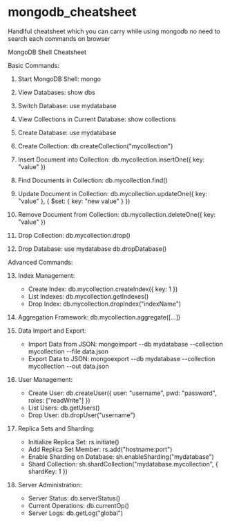 # mongodb_cheatsheet
Handlful cheatsheet which you can carry while using mongodb no need to search each commands on browser

MongoDB Shell Cheatsheet

Basic Commands:

1. Start MongoDB Shell:
   mongo

2. View Databases:
   show dbs

3. Switch Database:
   use mydatabase

4. View Collections in Current Database:
   show collections

5. Create Database:
   use mydatabase

6. Create Collection:
   db.createCollection("mycollection")

7. Insert Document into Collection:
   db.mycollection.insertOne({ key: "value" })

8. Find Documents in Collection:
   db.mycollection.find()

9. Update Document in Collection:
   db.mycollection.updateOne({ key: "value" }, { $set: { key: "new value" } })

10. Remove Document from Collection:
    db.mycollection.deleteOne({ key: "value" })

11. Drop Collection:
    db.mycollection.drop()

12. Drop Database:
    use mydatabase
    db.dropDatabase()


Advanced Commands:

13. Index Management:
    - Create Index: db.mycollection.createIndex({ key: 1 })
    - List Indexes: db.mycollection.getIndexes()
    - Drop Index: db.mycollection.dropIndex("indexName")

14. Aggregation Framework:
    db.mycollection.aggregate([...])

15. Data Import and Export:
    - Import Data from JSON: mongoimport --db mydatabase --collection mycollection --file data.json
    - Export Data to JSON: mongoexport --db mydatabase --collection mycollection --out data.json

16. User Management:
    - Create User: db.createUser({ user: "username", pwd: "password", roles: ["readWrite"] })
    - List Users: db.getUsers()
    - Drop User: db.dropUser("username")

17. Replica Sets and Sharding:
    - Initialize Replica Set: rs.initiate()
    - Add Replica Set Member: rs.add("hostname:port")
    - Enable Sharding on Database: sh.enableSharding("mydatabase")
    - Shard Collection: sh.shardCollection("mydatabase.mycollection", { shardKey: 1 })

18. Server Administration:
    - Server Status: db.serverStatus()
    - Current Operations: db.currentOp()
    - Server Logs: db.getLog("global")
